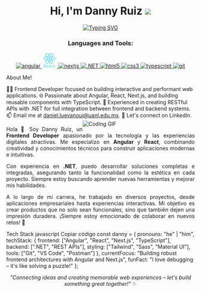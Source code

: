 <h1 align="center"><b>Hi, I'm Danny Ruiz</b> <img src="https://media.giphy.com/media/hvRJCLFzcasrR4ia7z/giphy.gif" width="35"></h1> <p align="center"> <a href="https://git.io/typing-svg"><img src="https://readme-typing-svg.demolab.com?font=Chakra+Petch&weight=700&size=50&duration=4000&pause=1000&color=00ADB5&center=true&vCenter=true&width=800&height=100&lines=Front-End+Developer;Specialized+in+Angular+and+.NET;Experienced+in+React+and+Next.js;Creative+Problem+Solver;Always+Learning+and+Evolving!" alt="Typing SVG" /></a> </p>
<h3 align="center">Languages and Tools:</h3> <p align="center"> <a href="https://angular.io/" target="_blank" rel="noreferrer"> <img src="https://cdn.jsdelivr.net/gh/devicons/devicon/icons/angularjs/angularjs-original.svg" alt="angular" width="40" height="40"/> </a> <a href="https://reactjs.org/" target="_blank" rel="noreferrer"> <img src="https://raw.githubusercontent.com/devicons/devicon/master/icons/react/react-original-wordmark.svg" alt="react" width="40" height="40"/> </a> <a href="https://nextjs.org/" target="_blank" rel="noreferrer"> <img src="https://cdn.jsdelivr.net/gh/devicons/devicon/icons/nextjs/nextjs-original-wordmark.svg" alt="nextjs" width="40" height="40"/> </a> <a href="https://dotnet.microsoft.com/" target="_blank" rel="noreferrer"> <img src="https://cdn.jsdelivr.net/gh/devicons/devicon/icons/dot-net/dot-net-original-wordmark.svg" alt=".NET" width="40" height="40"/> </a> <a href="https://developer.mozilla.org/en-US/docs/Web/HTML" target="_blank" rel="noreferrer"> <img src="https://cdn.jsdelivr.net/gh/devicons/devicon/icons/html5/html5-original-wordmark.svg" alt="html5" width="40" height="40"/> </a> <a href="https://developer.mozilla.org/en-US/docs/Web/CSS" target="_blank" rel="noreferrer"> <img src="https://cdn.jsdelivr.net/gh/devicons/devicon/icons/css3/css3-original-wordmark.svg" alt="css3" width="40" height="40"/> </a> <a href="https://www.typescriptlang.org/" target="_blank" rel="noreferrer"> <img src="https://cdn.jsdelivr.net/gh/devicons/devicon/icons/typescript/typescript-original.svg" alt="typescript" width="40" height="40"/> </a> <a href="https://git-scm.com/" target="_blank" rel="noreferrer"> <img src="https://cdn.jsdelivr.net/gh/devicons/devicon/icons/git/git-original-wordmark.svg" alt="git" width="40" height="40"/> </a> </p>
About Me!

👨‍💻 Frontend Developer focused on building interactive and performant web applications.
🌐 Passionate about Angular, React, Next.js, and building reusable components with TypeScript.
🚀 Experienced in creating RESTful APIs with .NET for full integration between frontend and backend systems.
📫 Email me at daniel.luevanoui@uanl.edu.mx.
💬 Let's connect on LinkedIn.
<img align="right" alt="Coding GIF" src="https://media.giphy.com/media/qgQUggAC3Pfv687qPC/giphy.gif" width="300"/> <p align="justify">Hola 👋 Soy Danny Ruiz, un **Frontend Developer** apasionado por la tecnología y las experiencias digitales atractivas. Me especializo en **Angular** y **React**, combinando creatividad y conocimientos técnicos para construir aplicaciones modernas e intuitivas.</p> <p align="justify">Con experiencia en **.NET**, puedo desarrollar soluciones completas e integradas, asegurando tanto la funcionalidad como la estética en cada proyecto. Siempre estoy buscando aprender nuevas herramientas y mejorar mis habilidades.</p> <p align="justify">A lo largo de mi carrera, he trabajado en diversos proyectos, desde aplicaciones empresariales hasta experiencias interactivas. Mi objetivo es crear productos que no solo sean funcionales, sino que también dejen una impresión duradera. ¡Siempre estoy emocionado de colaborar en nuevos retos! 🚀</p>
Tech Stack
javascript
Copiar código
const danny = {
    pronouns: "he" | "him",
    techStack: {
        frontend: ["Angular", "React", "Next.js", "TypeScript"],
        backend: [".NET", "REST APIs"],
        styling: ["Tailwind", "Sass", "Material UI"],
        tools: ["Git", "VS Code", "Postman"]
    },
    currentFocus: "Building robust frontend architectures with Angular and Next.js",
    funFact: "I love debugging – it's like solving a puzzle!"
};
<p align="center"> <em>"Connecting ideas and creating memorable web experiences – let's build something great together!"</em> ✨ </p>
